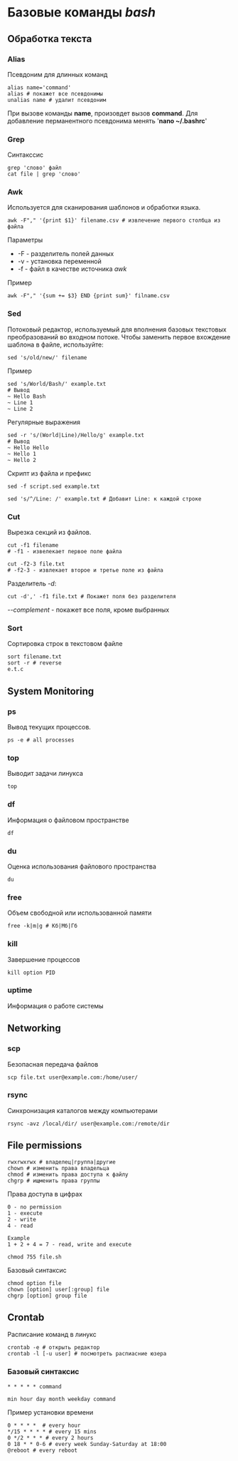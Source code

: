 # Базовые команды *bash*
## Обработка текста
### Alias
Псевдоним для длинных команд 
```
alias name='command' 
alias # покажет все псевдонимы
unalias name # удалит псевдоним
```
При вызове команды **name**, произовдет вызов **command**.
Для добавление перманентного псевдонима менять '**nano ~/.bashrc**'

### Grep
Синтакссис
```
grep 'слово' файл
cat file | grep 'слово'
```

### Awk
Используется для сканирования шаблонов и обработки языка.
```
awk -F"," '{print $1}' filename.csv # извлечение первого столбца из файла
```

Параметры 
- -F - разделитель полей данных
- -v - установка переменной
- -f - файл в качестве источника *awk*

Пример 
```
awk -F"," '{sum += $3} END {print sum}' filname.csv
```

### Sed
Потоковый редактор, используемый для вполнения базовых текстовых преобразований во входном потоке.
Чтобы заменить первое вхождение шаблона в файле, используйте:
```
sed 's/old/new/' filename
```
Пример 
```
sed 's/World/Bash/' example.txt
# Вывод
~ Hello Bash
~ Line 1
~ Line 2
```

Регулярные выражения
```
sed -r 's/(World|Line)/Hello/g' example.txt
# Вывод
~ Hello Hello
~ Hello 1
~ Hello 2
```
Скрипт из файла и префикс
```
sed -f script.sed example.txt

sed 's/^/Line: /' example.txt # Добавит Line: к каждой строке
```

### Cut
Вырезка секций из файлов.
```
cut -f1 filename
# -f1 - извелекает первое поле файла

cut -f2-3 file.txt
# -f2-3 - извлекает второе и третье поле из файла
```

Разделитель *-d*:
```
cut -d',' -f1 file.txt # Покажет поля без разделителя
```
*--complement* - покажет все поля, кроме выбранных

### Sort
Сортировка строк в текстовом файле
```
sort filename.txt
sort -r # reverse
e.t.c
```

## System Monitoring
### ps
Вывод текущих процессов.
```
ps -e # all processes
```
### top
Выводит задачи линукса
```
top
```

### df
Информация о файловом пространстве
```
df
```

### du
Оценка использования файлового пространства
```
du
```

### free
Объем свободной или использованной памяти
```
free -k|m|g # Кб|Мб|Гб
```

### kill
Завершение процессов

```
kill option PID
```

### uptime
Информация о работе системы

## Networking

### scp
Безопасная передача файлов
```
scp file.txt user@example.com:/home/user/
```

### rsync 
Синхронизация каталогов между компьютерами
```
rsync -avz /local/dir/ user@example.com:/remote/dir
```

## File permissions

```
rwxrwxrwx # владелец|группа|другие
chown # изменить права владельца
chmod # изменить права доступа к файлу
chgrp # ищменить права группы
```

Права доступа в цифрах
```
0 - no permission
1 - execute
2 - write
4 - read

Example
1 + 2 + 4 = 7 - read, write and execute

chmod 755 file.sh
```

Базовый синтаксис
```
chmod option file
chown [option] user[:group] file
chgrp [option] group file
```

## Crontab
Расписание команд в линукс
```
crontab -e # открыть редактор
crontab -l [-u user] # посмотреть распиасние юзера
```
### Базовый синтаксис
```
* * * * * command

min hour day month weekday command
```
Пример установки времени
```
0 * * * *  # every hour
*/15 * * * * # every 15 mins
0 */2 * * * # every 2 hours
0 18 * * 0-6 # every week Sunday-Saturday at 18:00 
@reboot # every reboot
```